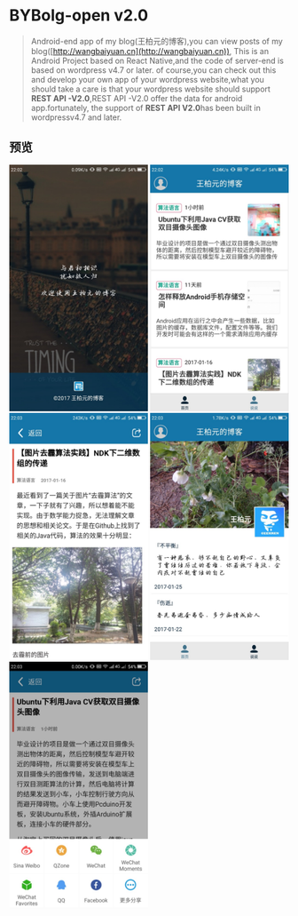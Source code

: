 # BYBolg-open v2.0
>Android-end app of my blog(王柏元的博客),you can view posts of my blog([http://wangbaiyuan.cn](http://wangbaiyuan.cn)), This is an Android Project based on React Native,and the code of server-end is based on wordpress v4.7 or later.
of course,you can check out this and develop your own app of your wordpress website,what you should take a care is that your wordpress 
website should support **REST API -V2.0**,REST API -V2.0 offer the data for android app.fortunately, the support of **REST API V2.0**has been built in wordpressv4.7 and later.

## 预览

<span><img width="250px" src="SnapShot/Screenshot_2017-03-06-22-02-41_compressed.jpg"/></span>
<span><img width="250px" src="SnapShot/Screenshot_2017-03-06-22-02-47_compressed.jpg"/></span>
<span><img width="250px" src="SnapShot/Screenshot_2017-03-06-22-03-12_compressed.jpg"/></span>
<span><img width="250px" src="SnapShot/Screenshot_2017-03-06-22-03-22_compressed.jpg"/></span>
<span><img width="250px" src="SnapShot/Screenshot_2017-03-06-22-03-48_compressed.jpg"/></span>
